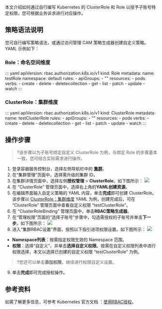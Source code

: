 本文介绍如何通过自行编写 Kubernetes 的 ClusterRole 和 Role 以授予子账号特定权限，您可根据业务诉求进行对应操作。


## 策略语法说明



您可自行编写策略语法，或通过访问管理 CAM 策略生成器创建自定义策略。YAML 示例如下：

### Role：命名空间维度 
<dx-codeblock>
::: yaml
apiVersion: rbac.authorization.k8s.io/v1
kind: Role
metadata:
  name: testRole
  namespace: default
rules:
- apiGroups:
  - ""
  resources:
  - pods
  verbs:
  - create
  - delete
  - deletecollection
  - get
  - list
  - patch
  - update
  - watch
:::
</dx-codeblock>


### ClusterRole：集群维度 [](id:ClusterRole)

<dx-codeblock>
::: yaml
apiVersion: rbac.authorization.k8s.io/v1
kind: ClusterRole
metadata:
  name: testClusterRole
rules:
- apiGroups:
  - ""
  resources:
  - pods
  verbs:
  - create
  - delete
  - deletecollection
  - get
  - list
  - patch
  - update
  - watch 
:::
</dx-codeblock>

## 操作步骤
>?该步骤以为子账号绑定自定义 ClusterRole 为例，与绑定 Role 的步骤基本一致，您可结合实际需求进行操作。
>
1. 登录容器服务控制台，选择左侧导航栏中的 **[集群](https://console.cloud.tencent.com/tke2/cluster)**。
2. 在“集群管理”页面中，选择需升级的集群 ID。
3. 在集群详情页面中，选择左侧**授权管理** > **ClusterRole**。如下图所示：
![](https://qcloudimg.tencent-cloud.cn/raw/d3fc5ca21b9030e7a82a8eac88055aa1.png)
4. 在 “ClusterRole” 管理页面中，选择右上角的**YAML创建资源**。
5. 在编辑界面输入自定义策略的 YAML 内容，单击**完成**即可创建 ClusterRole。
该步骤以 [ClusterRole：集群维度](#ClusterRole) YAML 为例，创建完成后，可在 “ClusterRole” 管理页面中查看自定义权限 “testClusterRole”。
6. 在 “ClusterRoleBinding” 管理页面中，单击**RBAC策略生成器**。
7. 在“管理权限”页面的“选择子账号”步骤中，勾选需授权的子账号并单击**下一步**。如下图所示：
![](https://main.qcloudimg.com/raw/f3be80766b098bac5ae9303f220baf12.png)
8. 进入“集群RBAC设置”界面，按照以下指引进项权限设置。如下图所示：
![](https://main.qcloudimg.com/raw/ed6bb6b21c9a749402bde061b1b9e1b2.png)
 - **Namespace列表**：按需指定权限生效的 Namespace 范围。
 - **权限**：选择“自定义”，并单击**选择自定义权限**。按需在自定义权限列表中进行权限选择，本文以选择已创建的自定义权限 “testClusterRole” 为例。
>?您还可以单击**添加权限**，继续进行权限自定义设置。
>
9. 单击**完成**即可完成授权操作。


## 参考资料
如需了解更多信息，可参考 Kubernetes 官方文档 ：[使用RBAC授权](https://kubernetes.io/zh/docs/reference/access-authn-authz/rbac/)。



